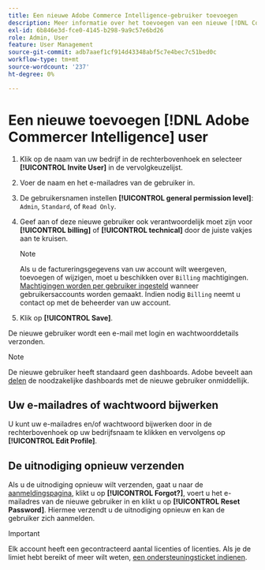 ```yaml
---
title: Een nieuwe Adobe Commerce Intelligence-gebruiker toevoegen
description: Meer informatie over het toevoegen van een nieuwe [!DNL Commerce Intelligence] en hoe u uw gebruikersnaam of wachtwoord kunt bijwerken.
exl-id: 6b846e3d-fce0-4145-b298-9a9c57e6bd26
role: Admin, User
feature: User Management
source-git-commit: adb7aaef1cf914d43348abf5c7e4bec7c51bed0c
workflow-type: tm+mt
source-wordcount: '237'
ht-degree: 0%

---
```


# Een nieuwe toevoegen [!DNL Adobe Commercer Intelligence] user

1. Klik op de naam van uw bedrijf in de rechterbovenhoek en selecteer **[!UICONTROL Invite User]** in de vervolgkeuzelijst.
1. Voer de naam en het e-mailadres van de gebruiker in.
1. De gebruikersnamen instellen **[!UICONTROL general permission level]**: `Admin`, `Standard`, of `Read Only`.
1. Geef aan of deze nieuwe gebruiker ook verantwoordelijk moet zijn voor **[!UICONTROL billing]** of **[!UICONTROL technical]** door de juiste vakjes aan te kruisen.

   >[!NOTE]
   >
   >Als u de factureringsgegevens van uw account wilt weergeven, toevoegen of wijzigen, moet u beschikken over `Billing` machtigingen. [Machtigingen worden per gebruiker ingesteld](../../administrator/user-management/user-management.md) wanneer gebruikersaccounts worden gemaakt. Indien nodig `Billing` neemt u contact op met de beheerder van uw account.

1. Klik op **[!UICONTROL Save]**.

De nieuwe gebruiker wordt een e-mail met login en wachtwoorddetails verzonden.

>[!NOTE]
>
>De nieuwe gebruiker heeft standaard geen dashboards. Adobe beveelt aan [delen](../../data-user/dashboards/share-dashboard-with-users.md) de noodzakelijke dashboards met de nieuwe gebruiker onmiddellijk.

## Uw e-mailadres of wachtwoord bijwerken

U kunt uw e-mailadres en/of wachtwoord bijwerken door in de rechterbovenhoek op uw bedrijfsnaam te klikken en vervolgens op **[!UICONTROL Edit Profile]**.

## De uitnodiging opnieuw verzenden

Als u de uitnodiging opnieuw wilt verzenden, gaat u naar de [aanmeldingspagina](https://dashboard.rjmetrics.com/v2/session/create), klikt u op **[!UICONTROL Forgot?]**, voert u het e-mailadres van de nieuwe gebruiker in en klikt u op **[!UICONTROL Reset Password]**. Hiermee verzendt u de uitnodiging opnieuw en kan de gebruiker zich aanmelden.

>[!IMPORTANT]
>
>Elk account heeft een gecontracteerd aantal licenties of licenties. Als je de limiet hebt bereikt of meer wilt weten, [een ondersteuningsticket indienen](https://experienceleague.adobe.com/docs/commerce-knowledge-base/kb/troubleshooting/miscellaneous/mbi-service-policies.html).
